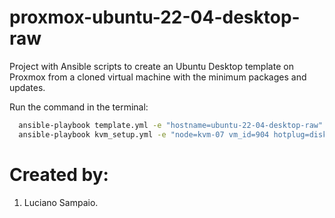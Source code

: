 # proxmox-ubuntu-22-04-desktop-raw
Project with Ansible scripts to create an Ubuntu Desktop template on Proxmox from a cloned virtual machine with the minimum packages and updates.

Run the command in the terminal:
```bash
  ansible-playbook template.yml -e "hostname=ubuntu-22-04-desktop-raw"
  ansible-playbook kvm_setup.yml -e "node=kvm-07 vm_id=904 hotplug=disk,network,cpu storage_pool=Ceph_Silver"
```

# Created by: 

1. Luciano Sampaio.
